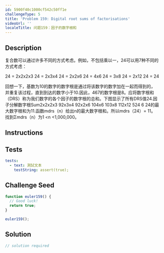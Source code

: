 ```yaml
---
id: 5900f40c1000cf542c50ff1e
challengeType: 5
title: 'Problem 159: Digital root sums of factorisations'
videoUrl: ''
localeTitle: 问题159：因子的数字根和
---
```


## Description
<section id="description">复合数可以通过许多不同的方式考虑。例如，不包括乘以一，24可以用7种不同的方式考虑： <p> 24 = 2x2x2x3 24 = 2x3x4 24 = 2x2x6 24 = 4x6 24 = 3x8 24 = 2x12 24 = 24 </p><p>回想一下，基数为10的数字的数字根是通过将该数字的数字加在一起而得到的，并重复该过程，直到到达的数字小于10.因此，467的数字根是8。应将数字根和（DRS）称为我们数字的各个因子的数字根的总和。下图显示了所有DRS值24.因子分解数字根Sum2x2x2x3 92x3x4 92x2x6 104x6 103x8 112x12 524 6 24的最大数字根和为11.函数mdrs（n）给出n的最大数字根和。所以mdrs（24）= 11。找到Σmdrs（n）为1 &lt;n &lt;1,000,000。 </p></section>

## Instructions
<section id="instructions">
</section>

## Tests
<section id='tests'>

```yml
tests:
  - text: 測試文本
    testString: assert(true);

```

</section>

## Challenge Seed
<section id='challengeSeed'>

<div id='js-seed'>

```js
function euler159() {
  // Good luck!
  return true;
}

euler159();

```

</div>



</section>

## Solution
<section id='solution'>

```js
// solution required
```
</section>

